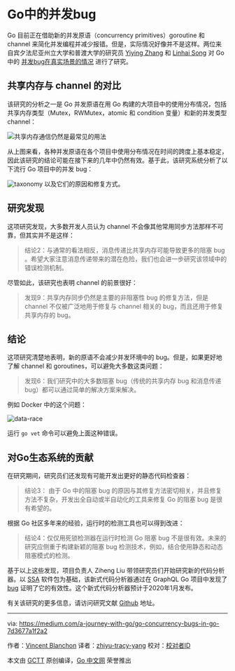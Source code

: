 # Go中的并发bug

Go 目前正在借助新的并发原语（concurrency primitives）goroutine 和 channel 来简化并发编程并减少报错。但是，实际情况好像并不是这样。两位来自宾夕法尼亚州立大学和普渡大学的研究员 [Yiying Zhang](https://www.linkedin.com/in/yiyingzhang) 和 [Linhai Song](https://songlh.github.io/) 对 Go 中的 [并发bug在真实场景的情况](https://songlh.github.io/paper/go-study.pdf) 进行了研究。

## 共享内存与 channel 的对比
该研究的分析之一是 Go 并发原语在用 Go 构建的大项目中的使用分布情况，包括共享内存类型（Mutex，RWMutex，atomic 和 condition 变量）和新的并发类型 channel：

![共享内存通信仍然是最常见的用法](https://raw.githubusercontent.com/studygolang/gctt-images2/master/go-concurrency-bugs-in-go/primitives-usages-over-time.png)

从上图来看，各种并发原语在各个项目中使用分布情况在时间的跨度上基本稳定，因此该研究的结论可能在接下来的几年中仍然有效。基于此，该研究系统分析了以下流行 Go 项目中的并发 bug：

![taxonomy](https://raw.githubusercontent.com/studygolang/gctt-images2/master/go-concurrency-bugs-in-go/taxonomy.png)
以及它们的原因和修复方式。

## 研究发现
这项研究发现，大多数开发人员认为 channel 不会像其他常用同步方法那样不可靠，但其实并不是这样：
> 结论2：与通常的看法相反，消息传递比共享内存可能导致更多的阻塞 bug 。希望大家注意消息传递带来的潜在危险，我们也会进一步研究该领域中的错误检测机制。

尽管如此，该研究也表明 channel 的前景很好：
> 发现9：共享内存同步仍然是主要的非阻塞性 bug 的修复方法，但是 channel 不仅被广泛地用于修复与 channel 相关的 bug，而且还用于修复共享内存的 bug。

## 结论
这项研究清楚地表明，新的原语不会减少并发环境中的 bug。但是，如果更好地了解 channel 和 goroutines，可以避免大多数这类问题：
> 发现6：我们研究中的大多数阻塞 bug（传统的共享内存 bug 和消息传递 bug）都可以通过简单的解决方案来解决。

例如 Docker 中的这个问题：

![data-race](https://raw.githubusercontent.com/studygolang/gctt-images2/master/go-concurrency-bugs-in-go/data-race.png)

运行 ```go vet``` 命令可以避免上面这种错误。

## 对Go生态系统的贡献
在研究期间，研究员们还发现有可能开发出更好的静态代码检查器：
> 结论3： 由于 Go 中的阻塞 bug 的原因与其修复方法密切相关，并且修复方法不复杂，开发出全自动或半自动化的工具来修复 Go 的阻塞 bug 是很有希望的。

根据 Go 社区多年来的经验，运行时的检测工具也可以得到改进：
> 结论4：仅仅用死锁检测器在运行时检测 Go 阻塞 bug 不是很有效。未来的研究应侧重于构建新颖的阻塞 bug 检测技术，例如，结合使用静态和动态阻塞模式的检测。

基于以上这些发现，项目负责人 Ziheng Liu 带领研究员们开始研究新的代码分析器。以 [SSA](https://godoc.org/golang.org/x/tools/go/ssa) 软件包为基础，该新式代码分析器通过在 GraphQL  Go 项目中发现了 [bug](https://github.com/graphql-go/graphql/pull/434) 证明了它的有效性。这个新式代码分析器预计于2020年1月发布。

有关该研究的更多信息，请访问研究文献 [Github](https://songlh.github.io/paper/go-study.pdf) 地址。


---

via: https://medium.com/a-journey-with-go/go-concurrency-bugs-in-go-7d3677a1f2a2

作者：[Vincent Blanchon](https://medium.com/@blanchon.vincent)
译者：[zhiyu-tracy-yang](https://github.com/zhiyu-tracy-yang)
校对：[校对者ID](https://github.com/校对者ID)

本文由 [GCTT](https://github.com/studygolang/GCTT) 原创编译，[Go 中文网](https://studygolang.com/) 荣誉推出